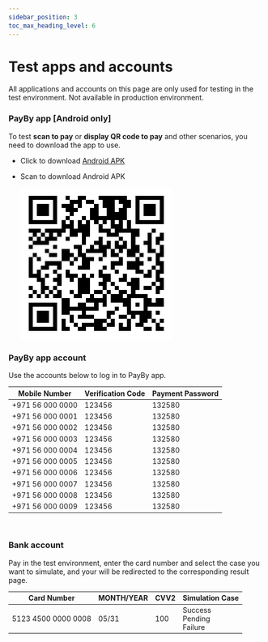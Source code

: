 ```yaml
---
sidebar_position: 3
toc_max_heading_level: 6
---
```




# Test apps and accounts

All applications and accounts on this page are only used for testing in the test environment. Not available in production environment.



### PayBy app [Android only]

To test **scan to pay** or **display QR code to pay** and other scenarios, you need to download the app to use.

- Click to download [Android APK](https://appdownload.payby.com/VPOS/Payby_3.4.0_2022_11_30_16_43_uat.apk)

- Scan to download Android APK

  ![hostedflow](./pic/download.png)



### PayBy app account

Use the accounts below to log in to PayBy app.

| Mobile Number    | Verification Code | Payment Password |
| ---------------- | ----------------- | ---------------- |
| +971 56 000 0000 | 123456            | 132580           |
| +971 56 000 0001 | 123456            | 132580           |
| +971 56 000 0002 | 123456            | 132580           |
| +971 56 000 0003 | 123456            | 132580           |
| +971 56 000 0004 | 123456            | 132580           |
| +971 56 000 0005 | 123456            | 132580           |
| +971 56 000 0006 | 123456            | 132580           |
| +971 56 000 0007 | 123456            | 132580           |
| +971 56 000 0008 | 123456            | 132580           |
| +971 56 000 0009 | 123456            | 132580           |

<br/>

### Bank account

Pay in the test environment, enter the card number and select the case you want to simulate, and your will be redirected to the corresponding result page.

<div className='full-width-table-container'>

| Card Number         | MONTH/YEAR | CVV2 | Simulation Case                      |
| ------------------- | ---------- | ---- | ------------------------------------ |
| 5123 4500 0000 0008 | 05/31      | 100  | Success<br/>Pending<br/>Failure<br/> |

</div>





